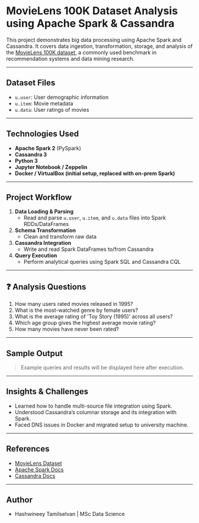 # MovieLens 100K Dataset Analysis using Apache Spark & Cassandra

This project demonstrates big data processing using Apache Spark and Cassandra. It covers data ingestion, transformation, storage, and analysis of the [MovieLens 100K dataset](https://grouplens.org/datasets/movielens/100k/), a commonly used benchmark in recommendation systems and data mining research.

---

## Dataset Files

- `u.user`: User demographic information
- `u.item`: Movie metadata
- `u.data`: User ratings of movies

---

## Technologies Used

- **Apache Spark 2** (PySpark)
- **Cassandra 3**
- **Python 3**
- **Jupyter Notebook / Zeppelin**
- **Docker / VirtualBox (initial setup, replaced with on-prem Spark)**

---

## Project Workflow

1. **Data Loading & Parsing**
   - Read and parse `u.user`, `u.item`, and `u.data` files into Spark RDDs/DataFrames
2. **Schema Transformation**
   - Clean and transform raw data
3. **Cassandra Integration**
   - Write and read Spark DataFrames to/from Cassandra
4. **Query Execution**
   - Perform analytical queries using Spark SQL and Cassandra CQL

---

## ❓ Analysis Questions

1. How many users rated movies released in 1995?
2. What is the most-watched genre by female users?
3. What is the average rating of 'Toy Story (1995)' across all users?
4. Which age group gives the highest average movie rating?
5. How many movies have never been rated?

---

## Sample Output

> Example queries and results will be displayed here after execution.

---

## Insights & Challenges

- Learned how to handle multi-source file integration using Spark.
- Understood Cassandra’s columnar storage and its integration with Spark.
- Faced DNS issues in Docker and migrated setup to university machine.

---

## References

- [MovieLens Dataset](https://grouplens.org/datasets/movielens/)
- [Apache Spark Docs](https://spark.apache.org/docs/latest/)
- [Cassandra Docs](https://cassandra.apache.org/doc/latest/)

---

## Author

- Hashwineey Tamilselvan | MSc Data Science



